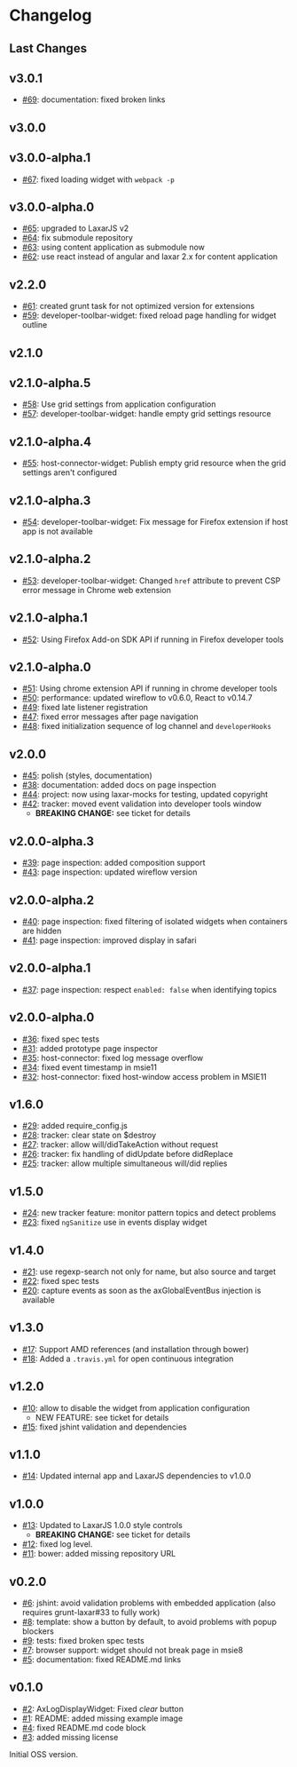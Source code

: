 # Changelog


## Last Changes


## v3.0.1

- [#69](https://github.com/LaxarJS/laxar-developer-tools-widget/issues/69): documentation: fixed broken links


## v3.0.0
## v3.0.0-alpha.1

- [#67](https://github.com/LaxarJS/laxar-developer-tools-widget/issues/67): fixed loading widget with `webpack -p`


## v3.0.0-alpha.0

- [#65](https://github.com/LaxarJS/laxar-developer-tools-widget/issues/65): upgraded to LaxarJS v2
- [#64](https://github.com/LaxarJS/laxar-developer-tools-widget/issues/64): fix submodule repository
- [#63](https://github.com/LaxarJS/laxar-developer-tools-widget/issues/63): using content application as submodule now
- [#62](https://github.com/LaxarJS/laxar-developer-tools-widget/issues/62): use react instead of angular and laxar 2.x for content application


## v2.2.0

- [#61](https://github.com/LaxarJS/laxar-developer-tools-widget/issues/61): created grunt task for not optimized version for extensions
- [#59](https://github.com/LaxarJS/laxar-developer-tools-widget/issues/59): developer-toolbar-widget: fixed reload page handling for widget outline


## v2.1.0


## v2.1.0-alpha.5

- [#58](https://github.com/LaxarJS/laxar-developer-tools-widget/issues/58): Use grid settings from application configuration
- [#57](https://github.com/LaxarJS/laxar-developer-tools-widget/issues/57): developer-toolbar-widget: handle empty grid settings resource


## v2.1.0-alpha.4

- [#55](https://github.com/LaxarJS/laxar-developer-tools-widget/issues/55): host-connector-widget: Publish empty grid resource when the grid settings aren't configured


## v2.1.0-alpha.3

- [#54](https://github.com/LaxarJS/laxar-developer-tools-widget/issues/54): developer-toolbar-widget: Fix message for Firefox extension if host app is not available


## v2.1.0-alpha.2

- [#53](https://github.com/LaxarJS/laxar-developer-tools-widget/issues/53): developer-toolbar-widget: Changed `href` attribute to prevent CSP error message in Chrome web extension


## v2.1.0-alpha.1

- [#52](https://github.com/LaxarJS/laxar-developer-tools-widget/issues/52): Using Firefox Add-on SDK API if running in Firefox developer tools


## v2.1.0-alpha.0

- [#51](https://github.com/LaxarJS/laxar-developer-tools-widget/issues/51): Using chrome extension API if running in chrome developer tools
- [#50](https://github.com/LaxarJS/laxar-developer-tools-widget/issues/50): performance: updated wireflow to v0.6.0, React to v0.14.7
- [#49](https://github.com/LaxarJS/laxar-developer-tools-widget/issues/49): fixed late listener registration
- [#47](https://github.com/LaxarJS/laxar-developer-tools-widget/issues/47): fixed error messages after page navigation
- [#48](https://github.com/LaxarJS/laxar-developer-tools-widget/issues/48): fixed initialization sequence of log channel and `developerHooks`


## v2.0.0

- [#45](https://github.com/LaxarJS/laxar-developer-tools-widget/issues/45): polish (styles, documentation)
- [#38](https://github.com/LaxarJS/laxar-developer-tools-widget/issues/38): documentation: added docs on page inspection
- [#44](https://github.com/LaxarJS/laxar-developer-tools-widget/issues/44): project: now using laxar-mocks for testing, updated copyright
- [#42](https://github.com/LaxarJS/laxar-developer-tools-widget/issues/42): tracker: moved event validation into developer tools window
    + **BREAKING CHANGE:** see ticket for details


## v2.0.0-alpha.3

- [#39](https://github.com/LaxarJS/laxar-developer-tools-widget/issues/39): page inspection: added composition support
- [#43](https://github.com/LaxarJS/laxar-developer-tools-widget/issues/43): page inspection: updated wireflow version


## v2.0.0-alpha.2

- [#40](https://github.com/LaxarJS/laxar-developer-tools-widget/issues/40): page inspection: fixed filtering of isolated widgets when containers are hidden
- [#41](https://github.com/LaxarJS/laxar-developer-tools-widget/issues/41): page inspection: improved display in safari


## v2.0.0-alpha.1

- [#37](https://github.com/LaxarJS/laxar-developer-tools-widget/issues/37): page inspection: respect `enabled: false` when identifying topics


## v2.0.0-alpha.0

- [#36](https://github.com/LaxarJS/laxar-developer-tools-widget/issues/36): fixed spec tests
- [#31](https://github.com/LaxarJS/laxar-developer-tools-widget/issues/31): added prototype page inspector
- [#35](https://github.com/LaxarJS/laxar-developer-tools-widget/issues/35): host-connector: fixed log message overflow
- [#34](https://github.com/LaxarJS/laxar-developer-tools-widget/issues/34): fixed event timestamp in msie11
- [#32](https://github.com/LaxarJS/laxar-developer-tools-widget/issues/32): host-connector: fixed host-window access problem in MSIE11


## v1.6.0

- [#29](https://github.com/LaxarJS/laxar-developer-tools-widget/issues/29): added require_config.js
- [#28](https://github.com/LaxarJS/laxar-developer-tools-widget/issues/28): tracker: clear state on $destroy
- [#27](https://github.com/LaxarJS/laxar-developer-tools-widget/issues/27): tracker: allow will/didTakeAction without request
- [#26](https://github.com/LaxarJS/laxar-developer-tools-widget/issues/26): tracker: fix handling of didUpdate before didReplace
- [#25](https://github.com/LaxarJS/laxar-developer-tools-widget/issues/25): tracker: allow multiple simultaneous will/did replies


## v1.5.0

- [#24](https://github.com/LaxarJS/laxar-developer-tools-widget/issues/24): new tracker feature: monitor pattern topics and detect problems
- [#23](https://github.com/LaxarJS/laxar-developer-tools-widget/issues/23): fixed `ngSanitize` use in events display widget


## v1.4.0

- [#21](https://github.com/LaxarJS/laxar-developer-tools-widget/issues/21): use regexp-search not only for name, but also source and target
- [#22](https://github.com/LaxarJS/laxar-developer-tools-widget/issues/22): fixed spec tests
- [#20](https://github.com/LaxarJS/laxar-developer-tools-widget/issues/20): capture events as soon as the axGlobalEventBus injection is available


## v1.3.0

- [#17](https://github.com/LaxarJS/laxar-developer-tools-widget/issues/17): Support AMD references (and installation through bower)
- [#18](https://github.com/LaxarJS/laxar-developer-tools-widget/issues/18): Added a `.travis.yml` for open continuous integration


## v1.2.0

- [#10](https://github.com/LaxarJS/laxar-developer-tools-widget/issues/10): allow to disable the widget from application configuration
    + NEW FEATURE: see ticket for details
- [#15](https://github.com/LaxarJS/laxar-developer-tools-widget/issues/15): fixed jshint validation and dependencies


## v1.1.0

- [#14](https://github.com/LaxarJS/laxar-developer-tools-widget/issues/14): Updated internal app and LaxarJS dependencies to v1.0.0


## v1.0.0

- [#13](https://github.com/LaxarJS/laxar-developer-tools-widget/issues/13): Updated to LaxarJS 1.0.0 style controls
    + **BREAKING CHANGE:** see ticket for details
- [#12](https://github.com/LaxarJS/laxar-developer-tools-widget/issues/12): fixed log level.
- [#11](https://github.com/LaxarJS/laxar-developer-tools-widget/issues/11): bower: added missing repository URL


## v0.2.0

- [#6](https://github.com/LaxarJS/laxar-developer-tools-widget/issues/6): jshint: avoid validation problems with embedded application (also requires grunt-laxar#33 to fully work)
- [#8](https://github.com/LaxarJS/laxar-developer-tools-widget/issues/8): template: show a button by default, to avoid problems with popup blockers
- [#9](https://github.com/LaxarJS/laxar-developer-tools-widget/issues/9): tests: fixed broken spec tests
- [#7](https://github.com/LaxarJS/laxar-developer-tools-widget/issues/7): browser support: widget should not break page in msie8
- [#5](https://github.com/LaxarJS/laxar-developer-tools-widget/issues/5): documentation: fixed README.md links


## v0.1.0

- [#2](https://github.com/LaxarJS/laxar-developer-tools-widget/issues/2): AxLogDisplayWidget: Fixed _clear_ button
- [#1](https://github.com/LaxarJS/laxar-developer-tools-widget/issues/1): README: added missing example image
- [#4](https://github.com/LaxarJS/laxar-developer-tools-widget/issues/4): fixed README.md code block
- [#3](https://github.com/LaxarJS/laxar-developer-tools-widget/issues/3): added missing license

Initial OSS version.

